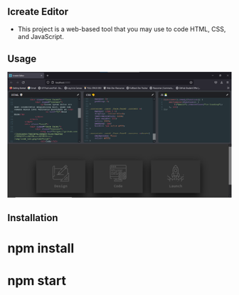 # <ICREATE-EDITOR>
## Icreate Editor
- This project is a web-based tool that you may use to code HTML, CSS, and JavaScript.
## Usage
![ss](./screenshot.png)
## Installation
  # npm install
  # npm start
  
